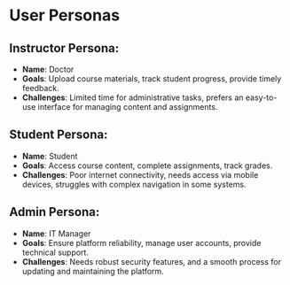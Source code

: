 # User Personas

## Instructor Persona:
- **Name**: Doctor
- **Goals**: Upload course materials, track student progress, provide timely feedback.
- **Challenges**: Limited time for administrative tasks, prefers an easy-to-use interface for managing content and assignments.

## Student Persona:
- **Name**: Student
- **Goals**: Access course content, complete assignments, track grades.
- **Challenges**: Poor internet connectivity, needs access via mobile devices, struggles with complex navigation in some systems.

## Admin Persona:
- **Name**: IT Manager
- **Goals**: Ensure platform reliability, manage user accounts, provide technical support.
- **Challenges**: Needs robust security features, and a smooth process for updating and maintaining the platform.
